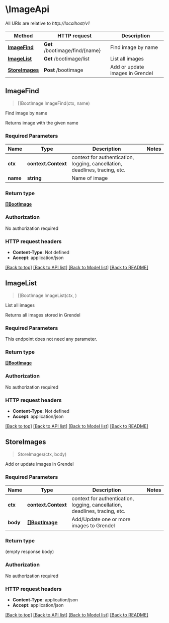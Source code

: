 # \ImageApi

All URIs are relative to *http://localhost/v1*

Method | HTTP request | Description
------------- | ------------- | -------------
[**ImageFind**](ImageApi.md#ImageFind) | **Get** /bootimage/find/{name} | Find image by name
[**ImageList**](ImageApi.md#ImageList) | **Get** /bootimage/list | List all images
[**StoreImages**](ImageApi.md#StoreImages) | **Post** /bootimage | Add or update images in Grendel



## ImageFind

> []BootImage ImageFind(ctx, name)

Find image by name

Returns image with the given name

### Required Parameters


Name | Type | Description  | Notes
------------- | ------------- | ------------- | -------------
**ctx** | **context.Context** | context for authentication, logging, cancellation, deadlines, tracing, etc.
**name** | **string**| Name of image | 

### Return type

[**[]BootImage**](BootImage.md)

### Authorization

No authorization required

### HTTP request headers

- **Content-Type**: Not defined
- **Accept**: application/json

[[Back to top]](#) [[Back to API list]](../README.md#documentation-for-api-endpoints)
[[Back to Model list]](../README.md#documentation-for-models)
[[Back to README]](../README.md)


## ImageList

> []BootImage ImageList(ctx, )

List all images

Returns all images stored in Grendel

### Required Parameters

This endpoint does not need any parameter.

### Return type

[**[]BootImage**](BootImage.md)

### Authorization

No authorization required

### HTTP request headers

- **Content-Type**: Not defined
- **Accept**: application/json

[[Back to top]](#) [[Back to API list]](../README.md#documentation-for-api-endpoints)
[[Back to Model list]](../README.md#documentation-for-models)
[[Back to README]](../README.md)


## StoreImages

> StoreImages(ctx, body)

Add or update images in Grendel

### Required Parameters


Name | Type | Description  | Notes
------------- | ------------- | ------------- | -------------
**ctx** | **context.Context** | context for authentication, logging, cancellation, deadlines, tracing, etc.
**body** | [**[]BootImage**](BootImage.md)| Add/Update one or more images to Grendel | 

### Return type

 (empty response body)

### Authorization

No authorization required

### HTTP request headers

- **Content-Type**: application/json
- **Accept**: application/json

[[Back to top]](#) [[Back to API list]](../README.md#documentation-for-api-endpoints)
[[Back to Model list]](../README.md#documentation-for-models)
[[Back to README]](../README.md)

